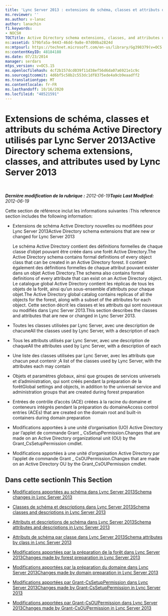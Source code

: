 ```yaml
---
title: 'Lync Server 2013 : extensions de schéma, classes et attributs du schéma Active Directory utilisés par Lync Server'
ms.reviewer: ''
ms.author: v-lanac
author: lanachin
f1.keywords:
- NOCSH
TOCTitle: Active Directory schema extensions, classes, and attributes used by Lync Server 2013
ms:assetid: 579bfa5a-9443-46dd-9a8e-07d00ba2824d
ms:mtpsurl: https://technet.microsoft.com/en-us/library/Gg398379(v=OCS.15)
ms:contentKeyID: 48184188
ms.date: 07/23/2014
manager: serdars
mtps_version: v=OCS.15
ms.openlocfilehash: 4cf2b157dcd039f11d38ef56d6da07a6921e1c9c
ms.sourcegitcommit: 4d6bf5c58b2c553dc1df8375ede4a9cb9eaadff2
ms.translationtype: MT
ms.contentlocale: fr-FR
ms.lasthandoff: 10/16/2020
ms.locfileid: "48521591"
---
```

# <a name="active-directory-schema-extensions-classes-and-attributes-used-by-lync-server-2013"></a><span data-ttu-id="da9e4-102">Extensions de schéma, classes et attributs du schéma Active Directory utilisés par Lync Server 2013</span><span class="sxs-lookup"><span data-stu-id="da9e4-102">Active Directory schema extensions, classes, and attributes used by Lync Server 2013</span></span>

<div data-xmlns="http://www.w3.org/1999/xhtml">

<div class="topic" data-xmlns="http://www.w3.org/1999/xhtml" data-msxsl="urn:schemas-microsoft-com:xslt" data-cs="https://msdn.microsoft.com/">

<div data-asp="https://msdn2.microsoft.com/asp">



</div>

<div id="mainSection">

<div id="mainBody">

<span> </span>

<span data-ttu-id="da9e4-103">_**Dernière modification de la rubrique :** 2012-06-19_</span><span class="sxs-lookup"><span data-stu-id="da9e4-103">_**Topic Last Modified:** 2012-06-19_</span></span>

<span data-ttu-id="da9e4-104">Cette section de référence inclut les informations suivantes :</span><span class="sxs-lookup"><span data-stu-id="da9e4-104">This reference section includes the following information:</span></span>

  - <span data-ttu-id="da9e4-105">Extensions de schéma Active Directory nouvelles ou modifiées pour Lync Server 2013</span><span class="sxs-lookup"><span data-stu-id="da9e4-105">Active Directory schema extensions that are new or changed for Lync Server 2013</span></span>
    
    <span data-ttu-id="da9e4-106">Le schéma Active Directory contient des définitions formelles de chaque classe d’objet pouvant être créée dans une forêt Active Directory.</span><span class="sxs-lookup"><span data-stu-id="da9e4-106">The Active Directory schema contains formal definitions of every object class that can be created in an Active Directory forest.</span></span> <span data-ttu-id="da9e4-107">Il contient également des définitions formelles de chaque attribut pouvant exister dans un objet Active Directory.</span><span class="sxs-lookup"><span data-stu-id="da9e4-107">The schema also contains formal definitions of every attribute that can exist on an Active Directory object.</span></span> <span data-ttu-id="da9e4-108">Le catalogue global Active Directory contient les réplicas de tous les objets de la forêt, ainsi qu’un sous-ensemble d’attributs pour chaque objet.</span><span class="sxs-lookup"><span data-stu-id="da9e4-108">The Active Directory global catalog contains replicas of all the objects for the forest, along with a subset of the attributes for each object.</span></span> <span data-ttu-id="da9e4-109">Cette section décrit les classes et les attributs qui sont nouveaux ou modifiés dans Lync Server 2013.</span><span class="sxs-lookup"><span data-stu-id="da9e4-109">This section describes the classes and attributes that are new or changed in Lync Server 2013.</span></span>

  - <span data-ttu-id="da9e4-110">Toutes les classes utilisées par Lync Server, avec une description de chacune</span><span class="sxs-lookup"><span data-stu-id="da9e4-110">All the classes used by Lync Server, with a description of each</span></span>

  - <span data-ttu-id="da9e4-111">Tous les attributs utilisés par Lync Server, avec une description de chaque</span><span class="sxs-lookup"><span data-stu-id="da9e4-111">All the attributes used by Lync Server, with a description of each</span></span>

  - <span data-ttu-id="da9e4-112">Une liste des classes utilisées par Lync Server, avec les attributs que chacun peut contenir ;</span><span class="sxs-lookup"><span data-stu-id="da9e4-112">A list of the classes used by Lync Server, with the attributes each may contain</span></span>

  - <span data-ttu-id="da9e4-113">Objets et paramètres globaux, ainsi que groupes de services universels et d’administration, qui sont créés pendant la préparation de la forêt</span><span class="sxs-lookup"><span data-stu-id="da9e4-113">Global settings and objects, in addition to the universal service and administration groups that are created during forest preparation</span></span>

  - <span data-ttu-id="da9e4-114">Entrées de contrôle d’accès (ACE) créées à la racine du domaine et conteneurs intégrés pendant la préparation du domaine</span><span class="sxs-lookup"><span data-stu-id="da9e4-114">Access control entries (ACEs) that are created on the domain root and built-in containers during domain preparation</span></span>

  - <span data-ttu-id="da9e4-115">Modifications apportées à une unité d’organisation (UO) Active Directory par l’applet de commande Grant \_ CsSetupPermission.</span><span class="sxs-lookup"><span data-stu-id="da9e4-115">Changes that are made on an Active Directory organizational unit (OU) by the Grant\_CsSetupPermission cmdlet.</span></span>

  - <span data-ttu-id="da9e4-116">Modifications apportées à une unité d’organisation Active Directory par l’applet de commande Grant \_ CsOUPermission.</span><span class="sxs-lookup"><span data-stu-id="da9e4-116">Changes that are made on an Active Directory OU by the Grant\_CsOUPermission cmdlet.</span></span>

<div>

## <a name="in-this-section"></a><span data-ttu-id="da9e4-117">Dans cette section</span><span class="sxs-lookup"><span data-stu-id="da9e4-117">In This Section</span></span>

  - [<span data-ttu-id="da9e4-118">Modifications apportées au schéma dans Lync Server 2013</span><span class="sxs-lookup"><span data-stu-id="da9e4-118">Schema changes in Lync Server 2013</span></span>](lync-server-2013-schema-changes-in-lync-server-2013.md)

  - [<span data-ttu-id="da9e4-119">Classes de schéma et descriptions dans Lync Server 2013</span><span class="sxs-lookup"><span data-stu-id="da9e4-119">Schema classes and descriptions in Lync Server 2013</span></span>](lync-server-2013-schema-classes-and-descriptions.md)

  - [<span data-ttu-id="da9e4-120">Attributs et descriptions de schéma dans Lync Server 2013</span><span class="sxs-lookup"><span data-stu-id="da9e4-120">Schema attributes and descriptions in Lync Server 2013</span></span>](lync-server-2013-schema-attributes-and-descriptions.md)

  - [<span data-ttu-id="da9e4-121">Attributs de schéma par classe dans Lync Server 2013</span><span class="sxs-lookup"><span data-stu-id="da9e4-121">Schema attributes by class in Lync Server 2013</span></span>](lync-server-2013-schema-attributes-by-class.md)

  - [<span data-ttu-id="da9e4-122">Modifications apportées par la préparation de la forêt dans Lync Server 2013</span><span class="sxs-lookup"><span data-stu-id="da9e4-122">Changes made by forest preparation in Lync Server 2013</span></span>](lync-server-2013-changes-made-by-forest-preparation.md)

  - [<span data-ttu-id="da9e4-123">Modifications apportées par la préparation du domaine dans Lync Server 2013</span><span class="sxs-lookup"><span data-stu-id="da9e4-123">Changes made by domain preparation in Lync Server 2013</span></span>](lync-server-2013-changes-made-by-domain-preparation.md)

  - [<span data-ttu-id="da9e4-124">Modifications apportées par Grant-CsSetupPermission dans Lync Server 2013</span><span class="sxs-lookup"><span data-stu-id="da9e4-124">Changes made by Grant-CsSetupPermission in Lync Server 2013</span></span>](lync-server-2013-changes-made-by-https://docs.microsoft.com/powershell/module/skype/Grant-CsSetupPermission)

  - [<span data-ttu-id="da9e4-125">Modifications apportées par Grant-CsOUPermission dans Lync Server 2013</span><span class="sxs-lookup"><span data-stu-id="da9e4-125">Changes made by Grant-CsOUPermission in Lync Server 2013</span></span>](lync-server-2013-changes-made-by-https://docs.microsoft.com/powershell/module/skype/Grant-CsOUPermission)

</div>

</div>

<span> </span>

</div>

</div>

</div>

